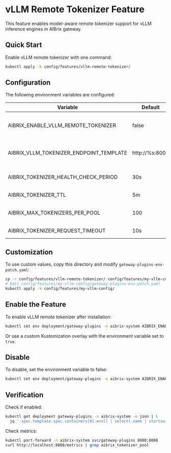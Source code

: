 # vLLM Remote Tokenizer Feature

This feature enables model-aware remote tokenizer support for vLLM inference engines in AIBrix gateway.

## Quick Start

Enable vLLM remote tokenizer with one command:

```bash
kubectl apply -k config/features/vllm-remote-tokenizer/
```

## Configuration

The following environment variables are configured:

| Variable | Default | Description |
|----------|---------|-------------|
| AIBRIX_ENABLE_VLLM_REMOTE_TOKENIZER | false | Enable remote tokenizer feature |
| AIBRIX_VLLM_TOKENIZER_ENDPOINT_TEMPLATE | http://%s:8000 | URL template for vLLM endpoints |
| AIBRIX_TOKENIZER_HEALTH_CHECK_PERIOD | 30s | Health check interval |
| AIBRIX_TOKENIZER_TTL | 5m | Tokenizer cache TTL |
| AIBRIX_MAX_TOKENIZERS_PER_POOL | 100 | Maximum tokenizers per pool |
| AIBRIX_TOKENIZER_REQUEST_TIMEOUT | 10s | Request timeout |

## Customization

To use custom values, copy this directory and modify `gateway-plugins-env-patch.yaml`:

```bash
cp -r config/features/vllm-remote-tokenizer/ config/features/my-vllm-config/
# Edit config/features/my-vllm-config/gateway-plugins-env-patch.yaml
kubectl apply -k config/features/my-vllm-config/
```

## Enable the Feature

To enable vLLM remote tokenizer after installation:

```bash
kubectl set env deployment/gateway-plugins -n aibrix-system AIBRIX_ENABLE_VLLM_REMOTE_TOKENIZER=true
```

Or use a custom Kustomization overlay with the environment variable set to `true`.

## Disable

To disable, set the environment variable to false:

```bash
kubectl set env deployment/gateway-plugins -n aibrix-system AIBRIX_ENABLE_VLLM_REMOTE_TOKENIZER=false
```

## Verification

Check if enabled:

```bash
kubectl get deployment gateway-plugins -n aibrix-system -o json | \
  jq '.spec.template.spec.containers[0].env[] | select(.name | startswith("AIBRIX_ENABLE_VLLM"))'
```

Check metrics:

```bash
kubectl port-forward -n aibrix-system svc/gateway-plugins 8080:8080
curl http://localhost:8080/metrics | grep aibrix_tokenizer_pool
```